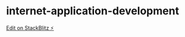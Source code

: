 # internet-application-development

[Edit on StackBlitz ⚡️](https://stackblitz.com/edit/vitejs-vite-2xxyhu)